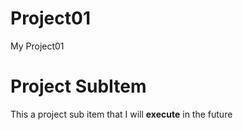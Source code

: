 # Project01
My Project01

# Project SubItem
This a project sub item that I will **execute** in the future
